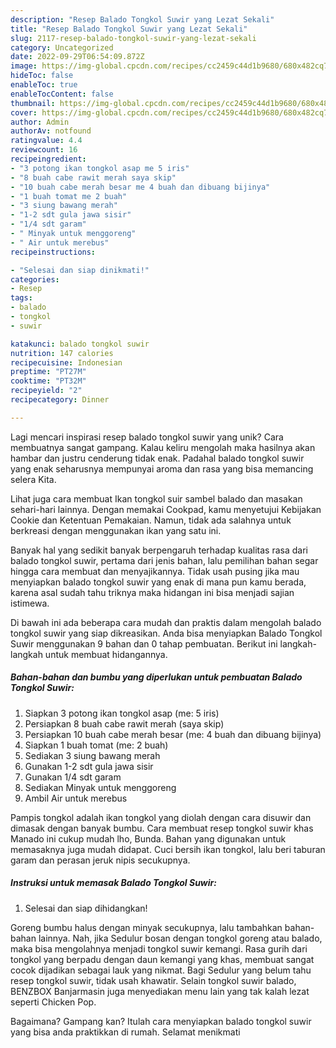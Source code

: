 ```yaml
---
description: "Resep Balado Tongkol Suwir yang Lezat Sekali"
title: "Resep Balado Tongkol Suwir yang Lezat Sekali"
slug: 2117-resep-balado-tongkol-suwir-yang-lezat-sekali
category: Uncategorized
date: 2022-09-29T06:54:09.872Z
image: https://img-global.cpcdn.com/recipes/cc2459c44d1b9680/680x482cq70/balado-tongkol-suwir-foto-resep-utama.jpg
hideToc: false
enableToc: true
enableTocContent: false
thumbnail: https://img-global.cpcdn.com/recipes/cc2459c44d1b9680/680x482cq70/balado-tongkol-suwir-foto-resep-utama.jpg
cover: https://img-global.cpcdn.com/recipes/cc2459c44d1b9680/680x482cq70/balado-tongkol-suwir-foto-resep-utama.jpg
author: Admin
authorAv: notfound
ratingvalue: 4.4
reviewcount: 16
recipeingredient:
- "3 potong ikan tongkol asap me 5 iris"
- "8 buah cabe rawit merah saya skip"
- "10 buah cabe merah besar me 4 buah dan dibuang bijinya"
- "1 buah tomat me 2 buah"
- "3 siung bawang merah"
- "1-2 sdt gula jawa sisir"
- "1/4 sdt garam"
- " Minyak untuk menggoreng"
- " Air untuk merebus"
recipeinstructions:

- "Selesai dan siap dinikmati!"
categories:
- Resep
tags:
- balado
- tongkol
- suwir

katakunci: balado tongkol suwir 
nutrition: 147 calories
recipecuisine: Indonesian
preptime: "PT27M"
cooktime: "PT32M"
recipeyield: "2"
recipecategory: Dinner

---
```





Lagi mencari inspirasi resep balado tongkol suwir yang unik? Cara membuatnya sangat gampang. Kalau keliru mengolah maka hasilnya akan hambar dan justru cenderung tidak enak. Padahal balado tongkol suwir yang enak seharusnya mempunyai aroma dan rasa yang bisa memancing selera Kita.





Lihat juga cara membuat Ikan tongkol suir sambel balado dan masakan sehari-hari lainnya. Dengan memakai Cookpad, kamu menyetujui Kebijakan Cookie dan Ketentuan Pemakaian. Namun, tidak ada salahnya untuk berkreasi dengan menggunakan ikan yang satu ini.

Banyak hal yang sedikit banyak berpengaruh terhadap kualitas rasa dari balado tongkol suwir, pertama dari jenis bahan, lalu pemilihan bahan segar hingga cara membuat dan menyajikannya. Tidak usah pusing jika mau menyiapkan balado tongkol suwir yang enak di mana pun kamu berada, karena asal sudah tahu triknya maka hidangan ini bisa menjadi sajian istimewa.






Di bawah ini ada beberapa cara mudah dan praktis dalam mengolah balado tongkol suwir yang siap dikreasikan. Anda bisa menyiapkan Balado Tongkol Suwir menggunakan 9 bahan dan 0 tahap pembuatan. Berikut ini langkah-langkah untuk membuat hidangannya.

<!--inarticleads1-->

##### Bahan-bahan dan bumbu yang diperlukan untuk pembuatan Balado Tongkol Suwir:

1. Siapkan 3 potong ikan tongkol asap (me: 5 iris)
1. Persiapkan 8 buah cabe rawit merah (saya skip)
1. Persiapkan 10 buah cabe merah besar (me: 4 buah dan dibuang bijinya)
1. Siapkan 1 buah tomat (me: 2 buah)
1. Sediakan 3 siung bawang merah
1. Gunakan 1-2 sdt gula jawa sisir
1. Gunakan 1/4 sdt garam
1. Sediakan  Minyak untuk menggoreng
1. Ambil  Air untuk merebus


Pampis tongkol adalah ikan tongkol yang diolah dengan cara disuwir dan dimasak dengan banyak bumbu. Cara membuat resep tongkol suwir khas Manado ini cukup mudah lho, Bunda. Bahan yang digunakan untuk memasaknya juga mudah didapat. Cuci bersih ikan tongkol, lalu beri taburan garam dan perasan jeruk nipis secukupnya. 

<!--inarticleads2-->

##### Instruksi untuk memasak Balado Tongkol Suwir:


1. Selesai dan siap dihidangkan!

Goreng bumbu halus dengan minyak secukupnya, lalu tambahkan bahan-bahan lainnya. Nah, jika Sedulur bosan dengan tongkol goreng atau balado, maka bisa mengolahnya menjadi tongkol suwir kemangi. Rasa gurih dari tongkol yang berpadu dengan daun kemangi yang khas, membuat sangat cocok dijadikan sebagai lauk yang nikmat. Bagi Sedulur yang belum tahu resep tongkol suwir, tidak usah khawatir. Selain tongkol suwir balado, BENZBOX Banjarmasin juga menyediakan menu lain yang tak kalah lezat seperti Chicken Pop. 

Bagaimana? Gampang kan? Itulah cara menyiapkan balado tongkol suwir yang bisa anda praktikkan di rumah. Selamat menikmati

